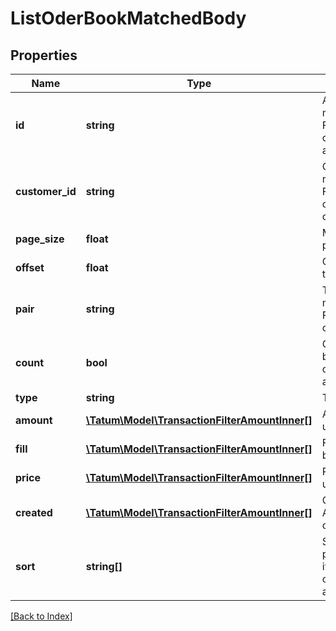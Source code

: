 # ListOderBookMatchedBody

## Properties

Name | Type | Description | Notes
------------ | ------------- | ------------- | -------------
**id** | **string** | Account ID. If present, list matched FUTURE_BUY/FUTURE_SELL orders trades for that account. | [optional]
**customer_id** | **string** | Customer ID. If present, list matched FUTURE_BUY/FUTURE_SELL orders trades for that customer. | [optional]
**page_size** | **float** | Max number of items per page is 50. |
**offset** | **float** | Offset to obtain next page of the data. | [optional]
**pair** | **string** | Trade pair. If present, list matched FUTURE_BUY/FUTURE_SELL orders trades for that pair. | [optional]
**count** | **bool** | Get the total trade pair count based on the filter. Either count or pageSize is accepted. | [optional]
**type** | **string** | Trade type. | [optional]
**amount** | [**\Tatum\Model\TransactionFilterAmountInner[]**](TransactionFilterAmountInner.md) | Amount of the trade. AND is used between filter options. | [optional]
**fill** | [**\Tatum\Model\TransactionFilterAmountInner[]**](TransactionFilterAmountInner.md) | Fill of the trade. AND is used between filter options. | [optional]
**price** | [**\Tatum\Model\TransactionFilterAmountInner[]**](TransactionFilterAmountInner.md) | Price of the trade. AND is used between filter options. | [optional]
**created** | [**\Tatum\Model\TransactionFilterAmountInner[]**](TransactionFilterAmountInner.md) | Created date of the trade. AND is used between filter options. | [optional]
**sort** | **string[]** | Sorts the result by selected property. The priority of the items is determined by order of the sort properties in array. | [optional]

[[Back to Index]](../index.md)

